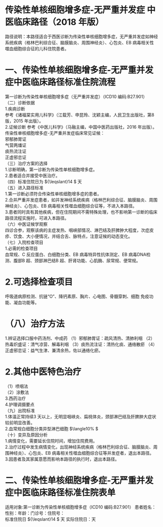 # 传染性单核细胞增多症-无严重并发症 中医临床路径（2018 年版）  
路径说明：本路径适合于西医诊断为传染性单核细胞增多症，无严重并发症如神经系统疾病（格林巴利综合征、脑膜脑炎、周围神经炎）、心包炎、EB 病毒相关性噬血细胞综合征的儿科住院患者。  
# 一、传染性单核细胞增多症-无严重并发症中医临床路径标准住院流程  
第一诊断为传染性单核细胞增多症（无严重并发症）（ICD10 编码:B27.901）  
（二）诊断依据  
1.疾病诊断  
参考《诸福棠实用儿科学》（江载芳、申昆玲、沈颖主编，人民卫生出版社，第8 版，2015 年出版）。  
2.证候诊断  参考《中医儿科学》（马融主编，中国中医药出版社，2016 年出版）。  
传染性单核细胞增多症-无严重并发症临床常见证候：  
邪郁肺胃证  
气营两燔证  
痰热流注证  
正虚邪恋证  
（三）治疗方案的选择  
1.诊断明确，第一诊断为传染性单核细胞增多症。  
2.患者适合并接受中医治疗。  
（四）标准住院日为 ${\leqslant}14 $ 天  
（五）进入路径标准  
1.第一诊断必须符合传染性单核细胞增多症的患者。  
2.合并严重并发症患者，如并发神经系统疾病（格林巴利综合征、脑膜脑炎、周围神经炎）、心包炎、EB 病毒相关性噬血细胞综合征等，不进入本路径。  
3.患者同时具有其他疾病，但在住院期间不需特殊处理，也不影响第一诊断的临床路径流程实施时，可进入本路径。  
（六）中医证候学观察  
四诊合参，观察该病的主症发热、咽峡部情况、淋巴结及肝脾肿大程度，次症皮疹、饮食、大小便情况，并结合舌、脉特点，注意证候的动态变化。  
（七）入院检查项目  
1.必需的检查项目  
血常规、C 反应蛋白、白细胞分类、EB 病毒特异性抗体测定、EB 病毒DNA检测、腹部B 超、颈部淋巴结B 超、肝肾功能、心肌酶、尿常规、便常规。  
# 2.可选择检查项目  
呼吸道病原检测、抗链“O”、降钙素原、胸片、心电图、骨髓穿刺、细胞 免疫功能、凝血功能等。  
# （八）治疗方法  
1.辨证选择口服中药汤剂、中成药 （1）邪郁肺胃证：疏风清热、清肺利咽 （2）热毒炽盛证：清气凉营、解毒利咽 （3）痰热流注证：清热化痰、通络散瘀  （4）正虚邪恋证：益气生津、兼清余热，佐以通络化瘀。  
# 2.其他中医特色治疗  
（1）喷咽法  
（2）涂敷法  
3.西药治疗  
4.护理调摄要点  
（九）出院标准  
1.体温正常持续3 天以上，无明显咽峡炎、扁桃体炎，颈部淋巴结及肝脾肿大症状较前明显改善。  
2.血常规白细胞分类异型淋巴细胞 $\langle10\% $  
（十）变异及原因分析  
1.病情变化，需要延长住院时间，增加住院费用。  
2.治疗过程中发生病情变化，出现神经系统疾病（格林巴利综合征、脑膜脑炎、周围神经炎）、心包炎、EB 病毒相关性噬血细胞综合征等并发症者，退出本路径。  
3.因患者及其家属意愿而影响本路径的执行时，退出本路径。  
# 二、传染性单核细胞增多症-无严重并发症中医临床路径标准住院表单  
适用对象:第一诊断为传染性单核细胞增多症（ICD10 编码:B27.901） 患者姓名：性别：年龄：门诊号：住院号：  
标准住院日 ${\leqslant}14 $ 天              实际住院日：天  